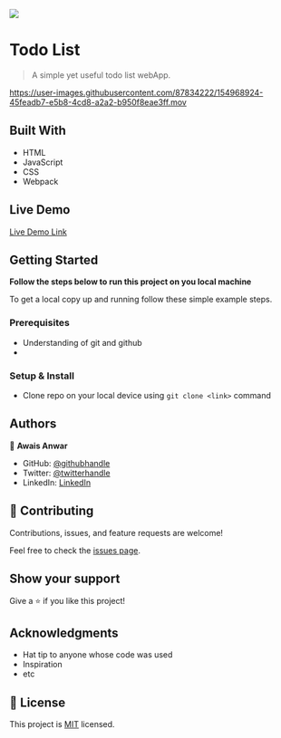 ![](https://img.shields.io/badge/Microverse-blueviolet)

# Todo List

> A simple yet useful todo list webApp.



https://user-images.githubusercontent.com/87834222/154968924-45feadb7-e5b8-4cd8-a2a2-b950f8eae3ff.mov




## Built With

- HTML
- JavaScript
- CSS
- Webpack

## Live Demo

[Live Demo Link](https://awaisanwar544.github.io/todo-list/)

## Getting Started

**Follow the steps below to run this project on you local machine**


To get a local copy up and running follow these simple example steps.

### Prerequisites
- Understanding of git and github
- 
### Setup & Install
- Clone repo on your local device using `git clone <link>` command

## Authors

👤 **Awais Anwar**

- GitHub: [@githubhandle](https://github.com/awaisanwar544)
- Twitter: [@twitterhandle](https://twitter.com/AwaisAnwar47)
- LinkedIn: [LinkedIn](https://www.linkedin.com/in/awaisanwar544/)

## 🤝 Contributing

Contributions, issues, and feature requests are welcome!

Feel free to check the [issues page](../../issues/).

## Show your support

Give a ⭐️ if you like this project!

## Acknowledgments

- Hat tip to anyone whose code was used
- Inspiration
- etc

## 📝 License

This project is [MIT](./MIT.md) licensed.
